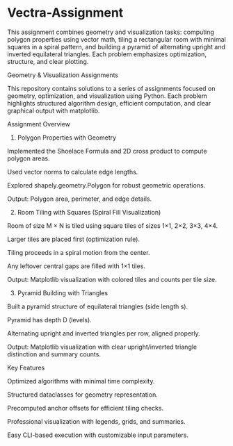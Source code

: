 # Vectra-Assignment
This assignment combines geometry and visualization tasks: computing polygon properties using vector math, tiling a rectangular room with minimal squares in a spiral pattern, and building a pyramid of alternating upright and inverted equilateral triangles. Each problem emphasizes optimization, structure, and clear plotting.

Geometry & Visualization Assignments

This repository contains solutions to a series of assignments focused on geometry, optimization, and visualization using Python. Each problem highlights structured algorithm design, efficient computation, and clear graphical output with matplotlib.

Assignment Overview
1. Polygon Properties with Geometry

Implemented the Shoelace Formula and 2D cross product to compute polygon areas.

Used vector norms to calculate edge lengths.

Explored shapely.geometry.Polygon for robust geometric operations.

Output: Polygon area, perimeter, and edge details.

2. Room Tiling with Squares (Spiral Fill Visualization)

Room of size M × N is tiled using square tiles of sizes 1×1, 2×2, 3×3, 4×4.

Larger tiles are placed first (optimization rule).

Tiling proceeds in a spiral motion from the center.

Any leftover central gaps are filled with 1×1 tiles.

Output: Matplotlib visualization with colored tiles and counts per tile size.

3. Pyramid Building with Triangles

Built a pyramid structure of equilateral triangles (side length s).

Pyramid has depth D (levels).

Alternating upright and inverted triangles per row, aligned properly.

Output: Matplotlib visualization with clear upright/inverted triangle distinction and summary counts.

Key Features

Optimized algorithms with minimal time complexity.

Structured dataclasses for geometry representation.

Precomputed anchor offsets for efficient tiling checks.

Professional visualization with legends, grids, and summaries.

Easy CLI-based execution with customizable input parameters.
